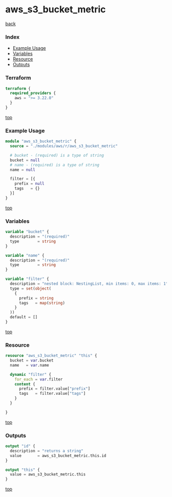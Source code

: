 # aws_s3_bucket_metric

[back](../aws.md)

### Index

- [Example Usage](#example-usage)
- [Variables](#variables)
- [Resource](#resource)
- [Outputs](#outputs)

### Terraform

```terraform
terraform {
  required_providers {
    aws = ">= 3.22.0"
  }
}
```

[top](#index)

### Example Usage

```terraform
module "aws_s3_bucket_metric" {
  source = "./modules/aws/r/aws_s3_bucket_metric"

  # bucket - (required) is a type of string
  bucket = null
  # name - (required) is a type of string
  name = null

  filter = [{
    prefix = null
    tags   = {}
  }]
}
```

[top](#index)

### Variables

```terraform
variable "bucket" {
  description = "(required)"
  type        = string
}

variable "name" {
  description = "(required)"
  type        = string
}

variable "filter" {
  description = "nested block: NestingList, min items: 0, max items: 1"
  type = set(object(
    {
      prefix = string
      tags   = map(string)
    }
  ))
  default = []
}
```

[top](#index)

### Resource

```terraform
resource "aws_s3_bucket_metric" "this" {
  bucket = var.bucket
  name   = var.name

  dynamic "filter" {
    for_each = var.filter
    content {
      prefix = filter.value["prefix"]
      tags   = filter.value["tags"]
    }
  }

}
```

[top](#index)

### Outputs

```terraform
output "id" {
  description = "returns a string"
  value       = aws_s3_bucket_metric.this.id
}

output "this" {
  value = aws_s3_bucket_metric.this
}
```

[top](#index)